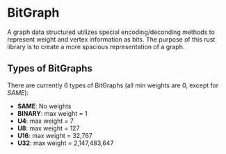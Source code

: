 # BitGraph
A graph data structured utilizes special encoding/deconding methods to represent weight and vertex information as bits. The purpose of this rust library is to create a more spacious representation of a graph. 
## Types of BitGraphs
There are currently 6 types of BitGraphs (all min weights are 0, except for _SAME_):
* __SAME__: No weights
* __BINARY__: max weight = 1
* __U4__: max weight = 7 
* __U8__: max weight = 127 
* __U16__: max weight = 32,767  
* __U32__: max weight = 2,147,483,647 
